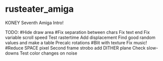# rusteater_amiga
KONEY Seventh Amiga Intro!

TODO:
#Hide draw area
#Fix separation between chars
Fix text end
Fix variable scroll speed
Test rastertime
Add displacement
Find good random values and make a table
Precalc rotations
#Blit with texture
Fix music!
#Reduce SPACE pixel
Second frame strobo
add DITHER plane
Check slow-downs
Test color changes on noise